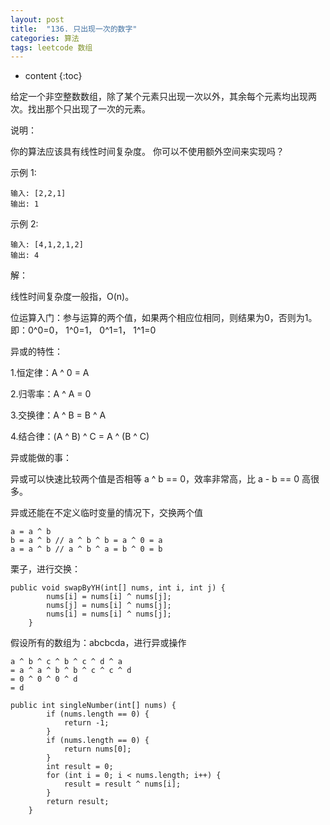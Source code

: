 ```yaml
---
layout: post
title:  "136. 只出现一次的数字"
categories: 算法
tags: leetcode 数组
---
```


* content
{:toc}

<!--more-->

给定一个非空整数数组，除了某个元素只出现一次以外，其余每个元素均出现两次。找出那个只出现了一次的元素。

说明：

你的算法应该具有线性时间复杂度。 你可以不使用额外空间来实现吗？

示例 1:

```
输入: [2,2,1]
输出: 1
```

示例 2:

```
输入: [4,1,2,1,2]
输出: 4
```

解：

线性时间复杂度一般指，O(n)。

位运算入门：参与运算的两个值，如果两个相应位相同，则结果为0，否则为1。即：0^0=0， 1^0=1， 0^1=1， 1^1=0

异或的特性：


1.恒定律：A ^ 0 = A

2.归零率：A ^ A = 0

3.交换律：A ^ B = B ^ A

4.结合律：(A ^ B) ^ C = A ^ (B ^ C)

异或能做的事：

异或可以快速比较两个值是否相等 a ^ b == 0，效率非常高，比 a - b == 0 高很多。

异或还能在不定义临时变量的情况下，交换两个值

```
a = a ^ b
b = a ^ b // a ^ b ^ b = a ^ 0 = a
a = a ^ b // a ^ b ^ a = b ^ 0 = b
```

栗子，进行交换：

```
public void swapByYH(int[] nums, int i, int j) {
        nums[i] = nums[i] ^ nums[j];
        nums[j] = nums[i] ^ nums[j];
        nums[i] = nums[i] ^ nums[j];
    }
```

假设所有的数组为：abcbcda，进行异或操作

```
a ^ b ^ c ^ b ^ c ^ d ^ a
= a ^ a ^ b ^ b ^ c ^ c ^ d
= 0 ^ 0 ^ 0 ^ d
= d
```




```
public int singleNumber(int[] nums) {
        if (nums.length == 0) {
            return -1;
        }
        if (nums.length == 0) {
            return nums[0];
        }
        int result = 0;
        for (int i = 0; i < nums.length; i++) {
            result = result ^ nums[i];
        }
        return result;
    }
```
